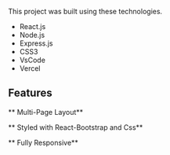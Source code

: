 This project was built using these technologies.

- React.js
- Node.js
- Express.js
- CSS3
- VsCode
- Vercel

## Features

** Multi-Page Layout**

** Styled with React-Bootstrap and Css**

** Fully Responsive**

